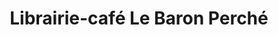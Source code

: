 ---
title: "Librairie-café Le Baron Perché"
url: /saint-gengoux-le-national/librairie-cafe-le-baron-perche/
shop: livres
---